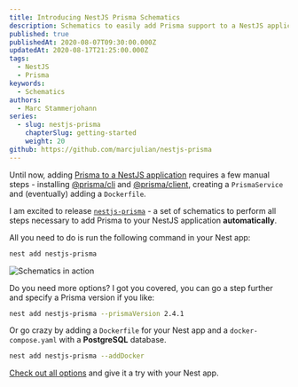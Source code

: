 ```yaml
---
title: Introducing NestJS Prisma Schematics
description: Schematics to easily add Prisma support to a NestJS application 
published: true
publishedAt: 2020-08-07T09:30:00.000Z
updatedAt: 2020-08-17T21:25:00.000Z
tags:
  - NestJS
  - Prisma
keywords:
  - Schematics
authors:
  - Marc Stammerjohann
series:
  - slug: nestjs-prisma
    chapterSlug: getting-started
    weight: 20
github: https://github.com/marcjulian/nestjs-prisma
---
```


Until now, adding [Prisma to a NestJS application](https://notiz.dev/blog/how-to-connect-nestjs-with-prisma) requires a few manual steps - installing [@prisma/cli](https://www.prisma.io/docs/reference/tools-and-interfaces/prisma-cli/command-reference) and [@prisma/client](https://github.com/prisma/prisma-client-js), creating a `PrismaService` and (eventually) adding a `Dockerfile`.

I am excited to release [`nestjs-prisma`](https://github.com/marcjulian/nestjs-prisma) - a set of schematics to perform all steps necessary to add Prisma to your NestJS application **automatically**.

All you need to do is run the following command in your Nest app:

```bash
nest add nestjs-prisma
```

![Schematics in action](assets/img/blog/nestjs-prisma-schematics/schematics-in-action.gif)

Do you need more options? I got you covered, you can go a step further and specify a Prisma version if you like:

```bash
nest add nestjs-prisma --prismaVersion 2.4.1
```

Or go crazy by adding a `Dockerfile` for your Nest app and a `docker-compose.yaml` with a **PostgreSQL** database.

```bash
nest add nestjs-prisma --addDocker
```

[Check out all options](https://github.com/marcjulian/nestjs-prisma#additional-options) and give it a try with your Nest app.
